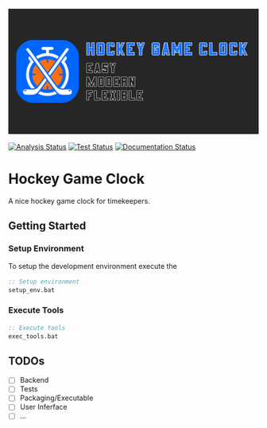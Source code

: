 ![Hockey Game Clock Banner](banner.png)

[![Analysis Status](https://github.com/maerkl24/hockeygameclock/workflows/Analysis/badge.svg?branch=main)](https://github.com/maerkl24/hockeygameclock/actions/workflows/analysis.yml)
[![Test Status](https://github.com/maerkl24/hockeygameclock/workflows/Test/badge.svg?branch=main)](https://github.com/maerkl24/hockeygameclock/actions/workflows/test.yml)
[![Documentation Status](https://github.com/maerkl24/hockeygameclock/workflows/Documentation/badge.svg?branch=main)](https://github.com/maerkl24/hockeygameclock/actions/workflows/documentation.yml)

# Hockey Game Clock

A nice hockey game clock for timekeepers.

## Getting Started

### Setup Environment

To setup the development environment execute the

```bat
:: Setup environment
setup_env.bat
```

### Execute Tools

```bat
:: Execute tools
exec_tools.bat
```

## TODOs

- [ ] Backend
- [ ] Tests
- [ ] Packaging/Executable
- [ ] User Inferface
- [ ] ...
